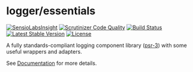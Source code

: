 logger/essentials
=====================
[![SensioLabsInsight](https://insight.sensiolabs.com/projects/0ef68886-a5ca-480f-adc4-17a494722834/mini.png)](https://insight.sensiolabs.com/projects/0ef68886-a5ca-480f-adc4-17a494722834)
[![Scrutinizer Code Quality](https://scrutinizer-ci.com/g/LoggerEssentials/LoggerEssentials/badges/quality-score.png?b=master)](https://scrutinizer-ci.com/g/LoggerEssentials/LoggerEssentials/?branch=master)
[![Build Status](https://travis-ci.org/LoggerEssentials/LoggerEssentials.svg?branch=master)](https://travis-ci.org/LoggerEssentials/LoggerEssentials)
[![Latest Stable Version](https://poser.pugx.org/logger/essentials/version.svg)](https://packagist.org/packages/logger/essentials)
[![License](https://poser.pugx.org/logger/essentials/license.svg)](https://packagist.org/packages/logger/essentials)

A fully standards-compliant logging component library ([psr-3](http://www.php-fig.org/psr/psr-3/)) with some useful wrappers and adapters.

See [Documentation](http://loggeressentials.readthedocs.org/) for more details.

